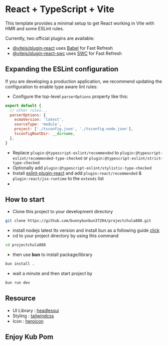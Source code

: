 # React + TypeScript + Vite

This template provides a minimal setup to get React working in Vite with HMR and some ESLint rules.

Currently, two official plugins are available:

- [@vitejs/plugin-react](https://github.com/vitejs/vite-plugin-react/blob/main/packages/plugin-react/README.md) uses [Babel](https://babeljs.io/) for Fast Refresh
- [@vitejs/plugin-react-swc](https://github.com/vitejs/vite-plugin-react-swc) uses [SWC](https://swc.rs/) for Fast Refresh

## Expanding the ESLint configuration

If you are developing a production application, we recommend updating the configuration to enable type aware lint rules:

- Configure the top-level `parserOptions` property like this:

```js
export default {
  // other rules...
  parserOptions: {
    ecmaVersion: 'latest',
    sourceType: 'module',
    project: ['./tsconfig.json', './tsconfig.node.json'],
    tsconfigRootDir: __dirname,
  },
}
```

- Replace `plugin:@typescript-eslint/recommended` to `plugin:@typescript-eslint/recommended-type-checked` or `plugin:@typescript-eslint/strict-type-checked`
- Optionally add `plugin:@typescript-eslint/stylistic-type-checked`
- Install [eslint-plugin-react](https://github.com/jsx-eslint/eslint-plugin-react) and add `plugin:react/recommended` & `plugin:react/jsx-runtime` to the `extends` list
- 
## How to start

- Clone this project to your development directory
```bash 
git clone https://github.com/bunnybunbun37204/projectchula888.git
```
- install nodejs latest lts version and install bun as a following guide [click](https://bun.sh/docs/installation)
- cd to your project directory by using this command
 ```bash 
 cd projectchula888
```
- then use **bun** to install package/library
 ```bash 
bun install .
```
- wait a minute and then start project by
 ```bash 
bun run dev
```

## Resource
- UI Library : [headlessui](https://headlessui.com/)
- Styling : [tailwindcss](https://tailwindcss.com/)
- Icon : [heroicon](https://heroicons.com/)

## Enjoy Kub Pom